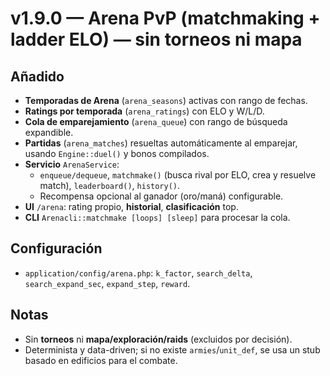 # v1.9.0 — Arena PvP (matchmaking + ladder ELO) — sin torneos ni mapa

## Añadido
- **Temporadas de Arena** (`arena_seasons`) activas con rango de fechas.
- **Ratings por temporada** (`arena_ratings`) con ELO y W/L/D.
- **Cola de emparejamiento** (`arena_queue`) con rango de búsqueda expandible.
- **Partidas** (`arena_matches`) resueltas automáticamente al emparejar, usando `Engine::duel()` y bonos compilados.
- **Servicio** `ArenaService`:
  - `enqueue/dequeue`, `matchmake()` (busca rival por ELO, crea y resuelve match), `leaderboard()`, `history()`.
  - Recompensa opcional al ganador (oro/maná) configurable.
- **UI** `/arena`: rating propio, **historial**, **clasificación** top.
- **CLI** `Arenacli::matchmake [loops] [sleep]` para procesar la cola.

## Configuración
- `application/config/arena.php`: `k_factor`, `search_delta`, `search_expand_sec`, `expand_step`, `reward`.

## Notas
- Sin **torneos** ni **mapa/exploración/raids** (excluidos por decisión).
- Determinista y data-driven; si no existe `armies`/`unit_def`, se usa un stub basado en edificios para el combate.
